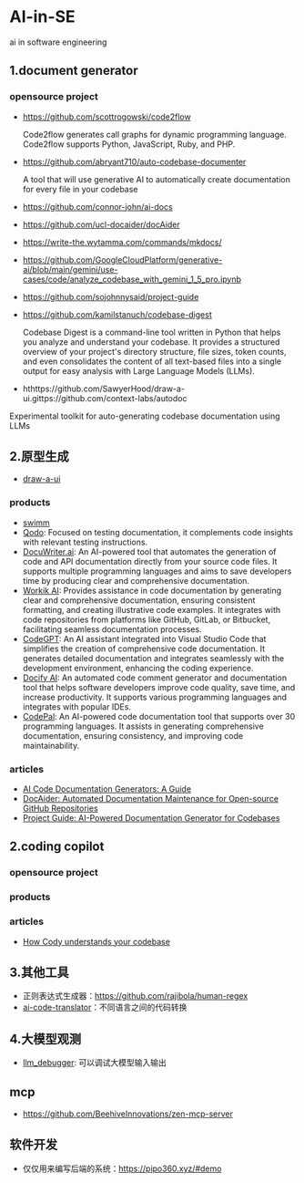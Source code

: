 # AI-in-SE
ai in software engineering


## 1.document generator
### opensource project
* https://github.com/scottrogowski/code2flow

  Code2flow generates call graphs for dynamic programming language. Code2flow supports Python, JavaScript, Ruby, and PHP.
* https://github.com/abryant710/auto-codebase-documenter

  A tool that will use generative AI to automatically create documentation for every file in your codebase

* https://github.com/connor-john/ai-docs
* https://github.com/ucl-docaider/docAider
* https://write-the.wytamma.com/commands/mkdocs/
* https://github.com/GoogleCloudPlatform/generative-ai/blob/main/gemini/use-cases/code/analyze_codebase_with_gemini_1_5_pro.ipynb
* https://github.com/sojohnnysaid/project-guide
* https://github.com/kamilstanuch/codebase-digest

  Codebase Digest is a command-line tool written in Python that helps you analyze and understand your codebase. It provides a structured overview of your project's directory structure, file sizes, token counts, and even consolidates the content of all text-based files into a single output for easy analysis with Large Language Models (LLMs).
* hthttps://github.com/SawyerHood/draw-a-ui.gittps://github.com/context-labs/autodoc

Experimental toolkit for auto-generating codebase documentation using LLMs

## 2.原型生成
* [draw-a-ui](https://github.com/SawyerHood/draw-a-ui.git)




### products
* [swimm](https://swimm.io/)
* [Qodo](https://www.qodo.ai/): Focused on testing documentation, it complements code insights with relevant testing instructions.
* [DocuWriter.ai](http://docuwriter/): An AI-powered tool that automates the generation of code and API documentation directly from your source code files. It supports multiple programming languages and aims to save developers time by producing clear and comprehensive documentation.
* [Workik AI](http://workik/): Provides assistance in code documentation by generating clear and comprehensive documentation, ensuring consistent formatting, and creating illustrative code examples. It integrates with code repositories from platforms like GitHub, GitLab, or Bitbucket, facilitating seamless documentation processes.
* [CodeGPT](http://codegpt/): An AI assistant integrated into Visual Studio Code that simplifies the creation of comprehensive code documentation. It generates detailed documentation and integrates seamlessly with the development environment, enhancing the coding experience.
* [Docify AI](http://docify/): An automated code comment generator and documentation tool that helps software developers improve code quality, save time, and increase productivity. It supports various programming languages and integrates with popular IDEs.
* [CodePal](https://codepal.ai/code-documentation?utm_source=chatgpt.com): An AI-powered code documentation tool that supports over 30 programming languages. It assists in generating comprehensive documentation, ensuring consistency, and improving code maintainability.

### articles
* [AI Code Documentation Generators: A Guide](https://overcast.blog/ai-code-documentation-generators-a-guide-b6cd72cd0ec4)
* [DocAider: Automated Documentation Maintenance for Open-source GitHub Repositories](https://techcommunity.microsoft.com/blog/educatordeveloperblog/docaider-automated-documentation-maintenance-for-open-source-github-repositories/4245588)
* [Project Guide: AI-Powered Documentation Generator for Codebases](https://www.reddit.com/r/Python/comments/1gx2515/project_guide_aipowered_documentation_generator/)


## 2.coding copilot

### opensource project

### products

### articles
* [How Cody understands your codebase](https://sourcegraph.com/blog/how-cody-understands-your-codebase)


## 3.其他工具
* 正则表达式生成器：https://github.com/rajibola/human-regex
* [ai-code-translator](https://github.com/mckaywrigley/ai-code-translator.git)：不同语言之间的代码转换

## 4.大模型观测
* [llm_debugger](https://github.com/akhalsa/llm_debugger): 可以调试大模型输入输出


## mcp
* https://github.com/BeehiveInnovations/zen-mcp-server

## 软件开发
* 仅仅用来编写后端的系统：https://pipo360.xyz/#demo
